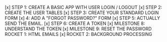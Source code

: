 [x] STEP 1: CREATE A BASIC APP WITH USER LOGIN / LOGOUT
[x] STEP 2: CREATE THE USER TABLES
[x] STEP 3: CREATE YOUR STANDARD LOGIN FORM
[x] 4: ADD A "FORGOT PASSWORD?" FORM
[x] STEP 5: ACTUALLY SEND THE EMAIL.
[x] STEP 6: CREATE A TOKEN
[x] MILESTONE 8: UNDERSTAND THE TOKEN
[x] MILESTONE 9: RESET THE PASSWORD
ROCKET 1: HTML EMAILS
[x] ROCKET 2: BACKGROUND PROCESSING